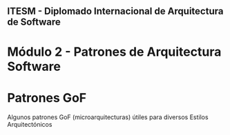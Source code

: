 ## ITESM - Diplomado Internacional de Arquitectura de Software

# Módulo 2 - Patrones de Arquitectura Software

# Patrones GoF

Algunos patrones GoF (microarquitecturas) útiles para diversos Estilos Arquitectónicos
